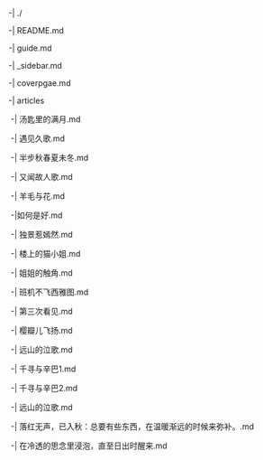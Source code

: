 -| ./

-| README.md

-| guide.md

-| _sidebar.md

-| coverpgae.md

-| articles

​	-| 汤匙里的满月.md

​	-| 遇见久歌.md

​	-| 半步秋春夏未冬.md

​	-| 又闻故人歌.md

​	-| 羊毛与花.md	

​	-|如何是好.md

​	-| 独景惹嫣然.md

​	-| 楼上的猫小姐.md

​	-| 姐姐的触角.md

​	-| 班机不飞西雅图.md

​	-| 第三次看见.md	

​	-| 樱瓣儿飞扬.md

​	-| 远山的泣歌.md	

​	-| 千寻与辛巴1.md

​	-| 千寻与辛巴2.md	

​	-| 远山的泣歌.md	

​	-| 落红无声，已入秋：总要有些东西，在温暖渐远的时候来弥补。.md

​	-| 在冷透的思念里浸泡，直至日出时醒来.md	




